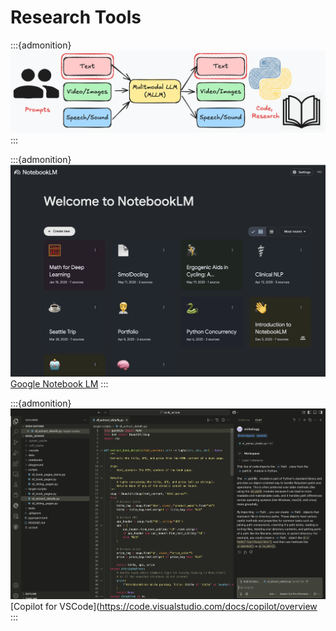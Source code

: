 # Research Tools

:::{admonition}
![image](./images/mllm-research.png)
:::

:::{admonition}
![image](./images/notebook-lm.png)
[Google Notebook LM](https://notebooklm.google/)
:::

:::{admonition}
![image](./images/vscode-copilot.png)
[Copilot for VSCode](https://code.visualstudio.com/docs/copilot/overview
:::

